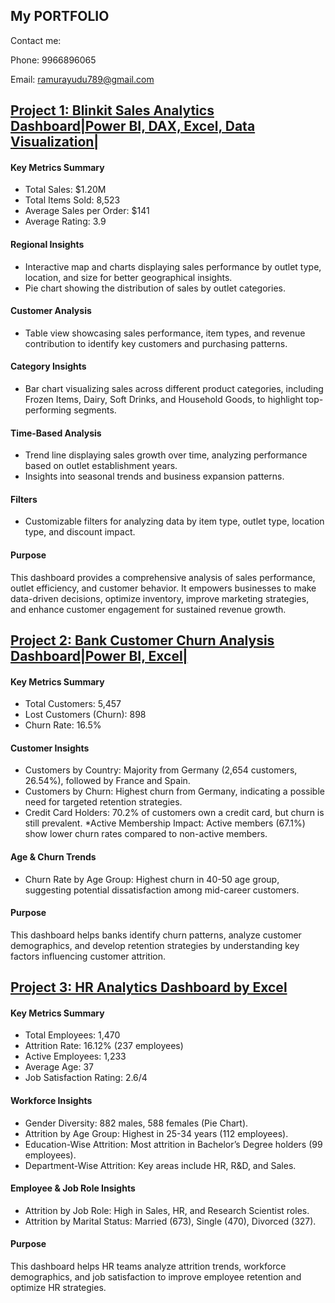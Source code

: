 ## My PORTFOLIO

Contact me:

Phone: 9966896065

Email: ramurayudu789@gmail.com


## [Project 1: Blinkit Sales Analytics Dashboard|Power BI, DAX, Excel, Data Visualization|](https://app.powerbi.com/links/RwAOPzWgpu?ctid=ffa76a2b-9b62-4b16-a12c-a940b0d587e7&pbi_source=linkShare)

#### Key Metrics Summary
* Total Sales: $1.20M
* Total Items Sold: 8,523
* Average Sales per Order: $141
* Average Rating: 3.9
#### Regional Insights
* Interactive map and charts displaying sales performance by outlet type, location, and size for better geographical insights.
* Pie chart showing the distribution of sales by outlet categories.
#### Customer Analysis
* Table view showcasing sales performance, item types, and revenue contribution to identify key customers and purchasing patterns.
#### Category Insights
* Bar chart visualizing sales across different product categories, including Frozen Items, Dairy, Soft Drinks, and Household Goods, to highlight top-performing segments.
#### Time-Based Analysis
* Trend line displaying sales growth over time, analyzing performance based on outlet establishment years.
* Insights into seasonal trends and business expansion patterns.
#### Filters
* Customizable filters for analyzing data by item type, outlet type, location type, and discount impact.
#### Purpose
This dashboard provides a comprehensive analysis of sales performance, outlet efficiency, and customer behavior. It empowers businesses to make data-driven decisions, optimize inventory, improve marketing strategies, and enhance customer engagement for sustained revenue growth.

## [Project 2: Bank Customer Churn Analysis Dashboard|Power BI, Excel|](https://app.powerbi.com/links/GvkcI2cEKC?ctid=ffa76a2b-9b62-4b16-a12c-a940b0d587e7&pbi_source=linkShare)

#### Key Metrics Summary
* Total Customers: 5,457
* Lost Customers (Churn): 898
* Churn Rate: 16.5%
#### Customer Insights
* Customers by Country: Majority from Germany (2,654 customers, 26.54%), followed by France and Spain.
* Customers by Churn: Highest churn from Germany, indicating a possible need for targeted retention strategies.
* Credit Card Holders: 70.2% of customers own a credit card, but churn is still prevalent.
*Active Membership Impact: Active members (67.1%) show lower churn rates compared to non-active members.
#### Age & Churn Trends
* Churn Rate by Age Group: Highest churn in 40-50 age group, suggesting potential dissatisfaction among mid-career customers.
#### Purpose
This dashboard helps banks identify churn patterns, analyze customer demographics, and develop retention strategies by understanding key factors influencing customer attrition.


## [Project 3: HR Analytics Dashboard by Excel](https://1drv.ms/x/c/1ea47a96be900876/ESDzBjGU0wJDqdmm324LTOIBPc6y2m8Hm2WpQvN4Cdukxg?e=FCwLtE)

#### Key Metrics Summary
* Total Employees: 1,470
* Attrition Rate: 16.12% (237 employees)
* Active Employees: 1,233
* Average Age: 37
* Job Satisfaction Rating: 2.6/4
#### Workforce Insights
* Gender Diversity: 882 males, 588 females (Pie Chart).
* Attrition by Age Group: Highest in 25-34 years (112 employees).
* Education-Wise Attrition: Most attrition in Bachelor’s Degree holders (99 employees).
* Department-Wise Attrition: Key areas include HR, R&D, and Sales.
#### Employee & Job Role Insights
* Attrition by Job Role: High in Sales, HR, and Research Scientist roles.
* Attrition by Marital Status: Married (673), Single (470), Divorced (327).
#### Purpose
This dashboard helps HR teams analyze attrition trends, workforce demographics, and job satisfaction to improve employee retention and optimize HR strategies.


